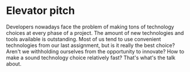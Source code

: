 # Elevator pitch
Developers nowadays face the problem of making tons of technology choices at every phase of a project. The amount of new technologies and tools available is outstanding. Most of us tend to use convenient technologies from our last assignment, but is it really the best choice? Aren't we withholding ourselves from the opportunity to innovate? How to make a sound technology choice relatively fast? That's what's the talk about.

